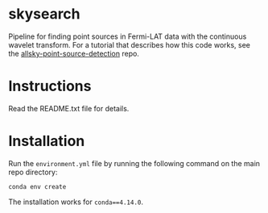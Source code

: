 # skysearch
Pipeline for finding point sources in Fermi-LAT data with the continuous wavelet transform. For a tutorial that describes how this code works, see the [allsky-point-source-detection](https://github.com/edwarddramirez/allsky-point-source-detection) repo.

# Instructions
Read the README.txt file for details.

# Installation
Run the `environment.yml` file by running the following command on the main repo directory:
```
conda env create
```
The installation works for `conda==4.14.0`. 
